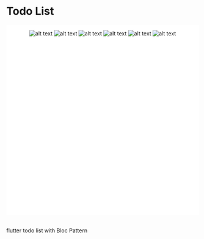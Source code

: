 # Todo List

<div style="background-color:white; display:flex; flex-direction: row;  overflow-x: scroll; height:500px; width:100%; justify-content: center; flex-wrap: nowrap;">

![alt text](https://raw.githubusercontent.com/saturnedev12/toto-app-bloc-pattern/main/assets/image1.png)
![alt text](https://raw.githubusercontent.com/saturnedev12/toto-app-bloc-pattern/main/assets/image2.png)
![alt text](https://raw.githubusercontent.com/saturnedev12/toto-app-bloc-pattern/main/assets/image3.png)
![alt text](https://raw.githubusercontent.com/saturnedev12/toto-app-bloc-pattern/main/assets/image4.png)
![alt text](https://raw.githubusercontent.com/saturnedev12/toto-app-bloc-pattern/main/assets/image5.png)
![alt text](https://raw.githubusercontent.com/saturnedev12/toto-app-bloc-pattern/main/assets/image6.png)

</div>
<br>

flutter todo list with Bloc Pattern

#

